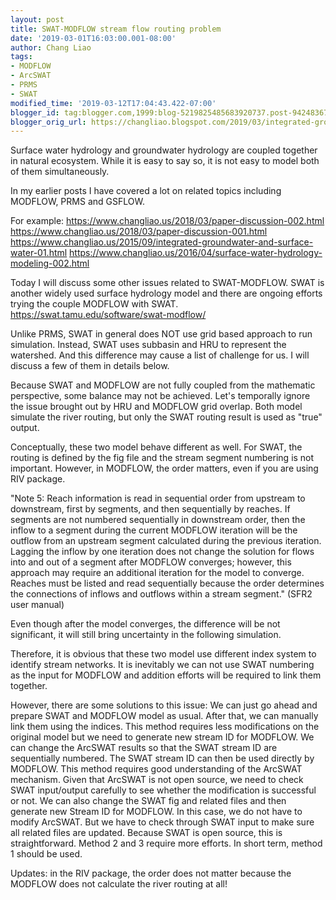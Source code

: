 ```yaml
---
layout: post
title: SWAT-MODFLOW stream flow routing problem
date: '2019-03-01T16:03:00.001-08:00'
author: Chang Liao
tags:
- MODFLOW
- ArcSWAT
- PRMS
- SWAT
modified_time: '2019-03-12T17:04:43.422-07:00'
blogger_id: tag:blogger.com,1999:blog-5219825485683920737.post-942483677787690714
blogger_orig_url: https://changliao.blogspot.com/2019/03/integrated-groundwater-and-surface-water-01.html
---
```


Surface water hydrology and groundwater hydrology are coupled together in natural ecosystem. While it is easy to say so, it is not easy to model both of them simultaneously.

In my earlier posts I have covered a lot on related topics including MODFLOW, PRMS and GSFLOW.

For example: 
https://www.changliao.us/2018/03/paper-discussion-002.html
https://www.changliao.us/2018/03/paper-discussion-001.html
https://www.changliao.us/2015/09/integrated-groundwater-and-surface-water-01.html
https://www.changliao.us/2016/04/surface-water-hydrology-modeling-002.html

Today I will discuss some other issues related to SWAT-MODFLOW. SWAT is another widely used surface hydrology model and there are ongoing efforts trying the couple MODFLOW with SWAT.
https://swat.tamu.edu/software/swat-modflow/

Unlike PRMS, SWAT in general does NOT use grid based approach to run simulation. Instead, SWAT uses subbasin and HRU to represent the watershed. And this difference may cause a list of challenge for us. I will discuss a few of them in details below.

Because SWAT and MODFLOW are not fully coupled from the mathematic perspective, some balance may not be achieved. Let's temporally ignore the issue brought out by HRU and MODFLOW grid overlap. Both model simulate the river routing, but only the SWAT routing result is used as "true" output. 

Conceptually, these two model behave different as well. For SWAT, the routing is defined by the fig file and the stream segment numbering is not important. However, in MODFLOW, the order matters, even if you are using RIV package.

"Note 5: Reach information is read in sequential order from upstream to downstream, first by segments, and then sequentially by reaches. If segments are not numbered sequentially in downstream order, then the inflow to a segment during the current MODFLOW iteration will be the outflow from an upstream segment calculated during the previous iteration. Lagging the inflow by one iteration does not change the solution for flows into and out of a segment after MODFLOW converges; however, this approach may require an additional iteration for the model to converge. Reaches must be listed and read sequentially because the order determines the connections of inflows and outflows within a stream segment." (SFR2 user manual)

Even though after the model converges, the difference will be not significant, it will still bring uncertainty in the following simulation.

Therefore, it is obvious that these two model use different index system to identify stream networks. It is inevitably we can not use SWAT numbering as the input for MODFLOW and addition efforts will be required to link them together.

However, there are some solutions to this issue:
We can just go ahead and prepare SWAT and MODFLOW model as usual. After that, we can manually link them using the indices. This method requires less modifications on the original model but we need to generate new stream ID for MODFLOW.
We can change the ArcSWAT results so that the SWAT stream ID are sequentially numbered. The SWAT stream ID can then be used directly by MODFLOW. This method requires good understanding of the ArcSWAT mechanism. Given that ArcSWAT is not open source, we need to check SWAT input/output carefully to see whether the modification is successful or not.
We can also change the SWAT fig and related files and then generate new Stream ID for MODFLOW. In this case, we do not have to modify ArcSWAT. But we have to check through SWAT input to make sure all related files are updated. Because SWAT is open source, this is straightforward.
Method 2 and 3 require more efforts. In short term, method 1 should be used.

Updates: in the RIV package, the order does not matter because the MODFLOW does not calculate the river routing at all!





